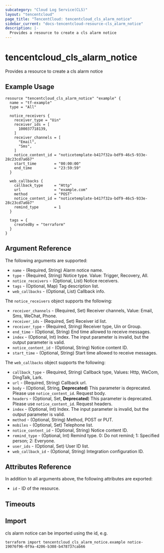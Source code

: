 ```yaml
---
subcategory: "Cloud Log Service(CLS)"
layout: "tencentcloud"
page_title: "TencentCloud: tencentcloud_cls_alarm_notice"
sidebar_current: "docs-tencentcloud-resource-cls_alarm_notice"
description: |-
  Provides a resource to create a cls alarm notice
---
```


# tencentcloud_cls_alarm_notice

Provides a resource to create a cls alarm notice

## Example Usage

```hcl
resource "tencentcloud_cls_alarm_notice" "example" {
  name = "tf-example"
  type = "All"

  notice_receivers {
    receiver_type = "Uin"
    receiver_ids = [
      100037718139,
    ]
    receiver_channels = [
      "Email",
      "Sms",
    ]
    notice_content_id = "noticetemplate-b417f32a-bdf9-46c5-933e-28c23cd7a6b7"
    start_time        = "00:00:00"
    end_time          = "23:59:59"
  }

  web_callbacks {
    callback_type     = "Http"
    url               = "example.com"
    method            = "POST"
    notice_content_id = "noticetemplate-b417f32a-bdf9-46c5-933e-28c23cd7a6b7"
    remind_type       = 1
  }

  tags = {
    createdBy = "terraform"
  }
}
```

## Argument Reference

The following arguments are supported:

* `name` - (Required, String) Alarm notice name.
* `type` - (Required, String) Notice type. Value: Trigger, Recovery, All.
* `notice_receivers` - (Optional, List) Notice receivers.
* `tags` - (Optional, Map) Tag description list.
* `web_callbacks` - (Optional, List) Callback info.

The `notice_receivers` object supports the following:

* `receiver_channels` - (Required, Set) Receiver channels, Value: Email, Sms, WeChat, Phone.
* `receiver_ids` - (Required, Set) Receiver id list.
* `receiver_type` - (Required, String) Receiver type, Uin or Group.
* `end_time` - (Optional, String) End time allowed to receive messages.
* `index` - (Optional, Int) Index. The input parameter is invalid, but the output parameter is valid.
* `notice_content_id` - (Optional, String) Notice content ID.
* `start_time` - (Optional, String) Start time allowed to receive messages.

The `web_callbacks` object supports the following:

* `callback_type` - (Required, String) Callback type, Values: Http, WeCom, DingTalk, Lark.
* `url` - (Required, String) Callback url.
* `body` - (Optional, String, **Deprecated**) This parameter is deprecated. Please use `notice_content_id`. Request body.
* `headers` - (Optional, Set, **Deprecated**) This parameter is deprecated. Please use `notice_content_id`. Request headers.
* `index` - (Optional, Int) Index. The input parameter is invalid, but the output parameter is valid.
* `method` - (Optional, String) Method, POST or PUT.
* `mobiles` - (Optional, Set) Telephone list.
* `notice_content_id` - (Optional, String) Notice content ID.
* `remind_type` - (Optional, Int) Remind type. 0: Do not remind; 1: Specified person; 2: Everyone.
* `user_ids` - (Optional, Set) User ID list.
* `web_callback_id` - (Optional, String) Integration configuration ID.

## Attributes Reference

In addition to all arguments above, the following attributes are exported:

* `id` - ID of the resource.



## Timeouts

<no value>


## Import

cls alarm notice can be imported using the id, e.g.

```
terraform import tencentcloud_cls_alarm_notice.example notice-19076f96-0f9a-4206-b308-b478737cab66
```


